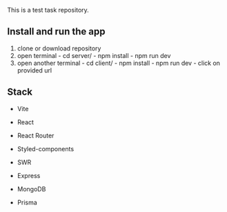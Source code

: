 This is a test task repository.

## Install and run the app

1. clone or download repository
2. open terminal - cd server/ - npm install - npm run dev
3. open another terminal - cd client/ - npm install - npm run dev - click on provided url

## Stack

- Vite
- React
- React Router
- Styled-components
- SWR

- Express
- MongoDB
- Prisma
